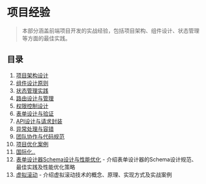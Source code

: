 # 项目经验

> 本部分涵盖前端项目开发的实战经验，包括项目架构、组件设计、状态管理等方面的最佳实践。

## 目录

1. [项目架构设计](./01-项目架构设计.md)
2. [组件设计原则](./02-组件设计原则.md)
3. [状态管理实践](./03-状态管理实践.md)
4. [路由设计与管理](./04-路由设计与管理.md)
5. [权限控制设计](./05-权限控制设计.md)
6. [表单设计与验证](./06-表单设计与验证.md)
7. [API设计与请求封装](./07-API设计与请求封装.md)
8. [异常处理与容错](./08-异常处理与容错.md)
9. [团队协作与代码规范](./09-团队协作与代码规范.md)
10. [项目优化案例](./10-项目优化案例.md)
11. [国际化..](./11-国际化..md)
12. [表单设计器Schema设计与性能优化](./12-表单设计器Schema设计与性能优化.md) - 介绍表单设计器的Schema设计规范、最佳实践及性能优化策略
13. [虚拟滚动](./虚拟滚动.md) - 介绍虚拟滚动技术的概念、原理、实现方式及实战案例
